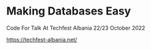 # Making Databases Easy

Code For Talk At Techfest Albania 22/23 October 2022

https://techfest-albania.net/
